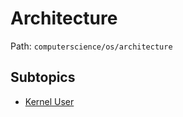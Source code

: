 # Architecture

Path: `computerscience/os/architecture`

## Subtopics
- [Kernel User](./kernel_user/README.md)
